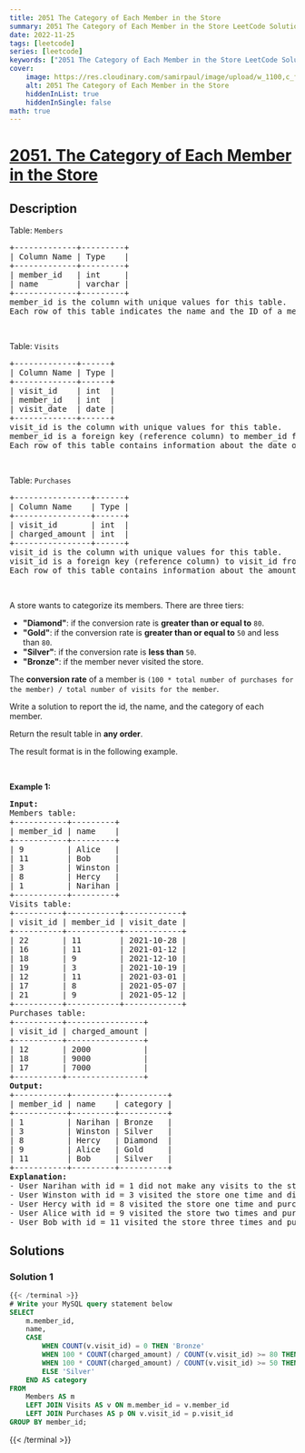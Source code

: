 ```yaml
---
title: 2051 The Category of Each Member in the Store
summary: 2051 The Category of Each Member in the Store LeetCode Solution Explained
date: 2022-11-25
tags: [leetcode]
series: [leetcode]
keywords: ["2051 The Category of Each Member in the Store LeetCode Solution Explained in all languages", "2051 The Category of Each Member in the Store", "LeetCode", "leetcode solution in Python3 C++ Java Go PHP Ruby Swift TypeScript Rust C# JavaScript C", "GeeksforGeeks", "InterviewBit", "Coding Ninjas", "HackerRank", "HackerEarth", "CodeChef", "TopCoder", "AlgoExpert", "freeCodeCamp", "Codeforces", "GitHub", "AtCoder", "Samir Paul"]
cover:
    image: https://res.cloudinary.com/samirpaul/image/upload/w_1100,c_fit,co_rgb:FFFFFF,l_text:Arial_75_bold:2051 The Category of Each Member in the Store - Solution Explained/problem-solving.webp
    alt: 2051 The Category of Each Member in the Store
    hiddenInList: true
    hiddenInSingle: false
math: true
---
```



# [2051. The Category of Each Member in the Store](https://leetcode.com/problems/the-category-of-each-member-in-the-store)


## Description

<p>Table: <code>Members</code></p>

<pre>
+-------------+---------+
| Column Name | Type    |
+-------------+---------+
| member_id   | int     |
| name        | varchar |
+-------------+---------+
member_id is the column with unique values for this table.
Each row of this table indicates the name and the ID of a member.
</pre>

<p>&nbsp;</p>

<p>Table: <code>Visits</code></p>

<pre>
+-------------+------+
| Column Name | Type |
+-------------+------+
| visit_id    | int  |
| member_id   | int  |
| visit_date  | date |
+-------------+------+
visit_id is the column with unique values for this table.
member_id is a foreign key (reference column) to member_id from the Members table.
Each row of this table contains information about the date of a visit to the store and the member who visited it.
</pre>

<p>&nbsp;</p>

<p>Table: <code>Purchases</code></p>

<pre>
+----------------+------+
| Column Name    | Type |
+----------------+------+
| visit_id       | int  |
| charged_amount | int  |
+----------------+------+
visit_id is the column with unique values for this table.
visit_id is a foreign key (reference column) to visit_id from the Visits table.
Each row of this table contains information about the amount charged in a visit to the store.
</pre>

<p>&nbsp;</p>

<p>A store wants to categorize its members. There are three tiers:</p>

<ul>
	<li><strong>&quot;Diamond&quot;</strong>: if the conversion rate is <strong>greater than or equal to</strong> <code>80</code>.</li>
	<li><strong>&quot;Gold&quot;</strong>: if the conversion rate is <strong>greater than or equal to</strong> <code>50</code> and less than <code>80</code>.</li>
	<li><strong>&quot;Silver&quot;</strong>: if the conversion rate is <strong>less than</strong> <code>50</code>.</li>
	<li><strong>&quot;Bronze&quot;</strong>: if the member never visited the store.</li>
</ul>

<p>The <strong>conversion rate</strong> of a member is <code>(100 * total number of purchases for the member) / total number of visits for the member</code>.</p>

<p>Write a solution to report the id, the name, and the category of each member.</p>

<p>Return the result table in <strong>any order</strong>.</p>

<p>The result format is in the following example.</p>

<p>&nbsp;</p>
<p><strong class="example">Example 1:</strong></p>

<pre>
<strong>Input:</strong> 
Members table:
+-----------+---------+
| member_id | name    |
+-----------+---------+
| 9         | Alice   |
| 11        | Bob     |
| 3         | Winston |
| 8         | Hercy   |
| 1         | Narihan |
+-----------+---------+
Visits table:
+----------+-----------+------------+
| visit_id | member_id | visit_date |
+----------+-----------+------------+
| 22       | 11        | 2021-10-28 |
| 16       | 11        | 2021-01-12 |
| 18       | 9         | 2021-12-10 |
| 19       | 3         | 2021-10-19 |
| 12       | 11        | 2021-03-01 |
| 17       | 8         | 2021-05-07 |
| 21       | 9         | 2021-05-12 |
+----------+-----------+------------+
Purchases table:
+----------+----------------+
| visit_id | charged_amount |
+----------+----------------+
| 12       | 2000           |
| 18       | 9000           |
| 17       | 7000           |
+----------+----------------+
<strong>Output:</strong> 
+-----------+---------+----------+
| member_id | name    | category |
+-----------+---------+----------+
| 1         | Narihan | Bronze   |
| 3         | Winston | Silver   |
| 8         | Hercy   | Diamond  |
| 9         | Alice   | Gold     |
| 11        | Bob     | Silver   |
+-----------+---------+----------+
<strong>Explanation:</strong> 
- User Narihan with id = 1 did not make any visits to the store. She gets a Bronze category.
- User Winston with id = 3 visited the store one time and did not purchase anything. The conversion rate = (100 * 0) / 1 = 0. He gets a Silver category.
- User Hercy with id = 8 visited the store one time and purchased one time. The conversion rate = (100 * 1) / 1 = 1. He gets a Diamond category.
- User Alice with id = 9 visited the store two times and purchased one time. The conversion rate = (100 * 1) / 2 = 50. She gets a Gold category.
- User Bob with id = 11 visited the store three times and purchased one time. The conversion rate = (100 * 1) / 3 = 33.33. He gets a Silver category.
</pre>

## Solutions

### Solution 1

<!-- tabs:start -->

```sql
{{< /terminal >}}
# Write your MySQL query statement below
SELECT
    m.member_id,
    name,
    CASE
        WHEN COUNT(v.visit_id) = 0 THEN 'Bronze'
        WHEN 100 * COUNT(charged_amount) / COUNT(v.visit_id) >= 80 THEN 'Diamond'
        WHEN 100 * COUNT(charged_amount) / COUNT(v.visit_id) >= 50 THEN 'Gold'
        ELSE 'Silver'
    END AS category
FROM
    Members AS m
    LEFT JOIN Visits AS v ON m.member_id = v.member_id
    LEFT JOIN Purchases AS p ON v.visit_id = p.visit_id
GROUP BY member_id;
```
{{< /terminal >}}

<!-- tabs:end -->

<!-- end -->
